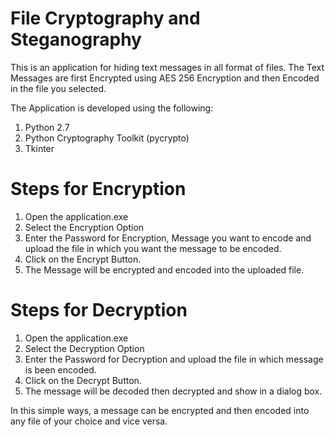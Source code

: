 # File Cryptography and Steganography

This is an application for hiding text messages in all format of files.
The Text Messages are first Encrypted using AES 256 Encryption and then Encoded in the file you selected.

The Application is developed using the following:
1. Python 2.7
2. Python Cryptography Toolkit (pycrypto)
3. Tkinter


# Steps for Encryption

1. Open the application.exe
2. Select the Encryption Option
3. Enter the Password for Encryption, Message you want to encode and upload the file in which you want the message to be encoded.
4. Click on the Encrypt Button.
5. The Message will be encrypted and encoded into the uploaded file.

# Steps for Decryption

1. Open the application.exe
2. Select the Decryption Option
3. Enter the Password for Decryption and upload the file in which message is been encoded.
4. Click on the Decrypt Button.
5. The message will be decoded then decrypted and show in a dialog box.

In this simple ways, a message can be encrypted and then encoded into any file of your choice and vice versa.
